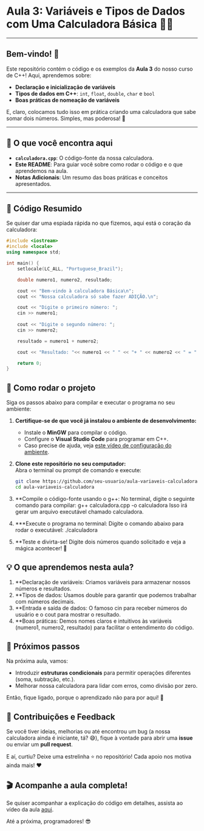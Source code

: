 ﻿# **Aula 3: Variáveis e Tipos de Dados com Uma Calculadora Básica** 🎥🧮  

---

## **Bem-vindo! 👋**  
Este repositório contém o código e os exemplos da **Aula 3** do nosso curso de C++! Aqui, aprendemos sobre:  
- **Declaração e inicialização de variáveis**  
- **Tipos de dados em C++**: `int`, `float`, `double`, `char` e `bool`  
- **Boas práticas de nomeação de variáveis**  

E, claro, colocamos tudo isso em prática criando uma calculadora que sabe somar dois números. Simples, mas poderosa! 💪  

---

## **📂 O que você encontra aqui**  
- **`calculadora.cpp`**: O código-fonte da nossa calculadora.  
- **Este README**: Para guiar você sobre como rodar o código e o que aprendemos na aula.  
- **Notas Adicionais**: Um resumo das boas práticas e conceitos apresentados.  

---

## **📜 Código Resumido**  
Se quiser dar uma espiada rápida no que fizemos, aqui está o coração da calculadora:  
```cpp
#include <iostream>
#include <locale>
using namespace std;

int main() {
    setlocale(LC_ALL, "Portuguese_Brazil");

    double numero1, numero2, resultado;   

    cout << "Bem-vindo à calculadora Básica\n";
    cout << "Nossa calculadora só sabe fazer ADIÇÃO.\n";    

    cout << "Digite o primeiro número: ";
    cin >> numero1;    
    
    cout << "Digite o segundo número: ";
    cin >> numero2;

    resultado = numero1 + numero2;

    cout << "Resultado: "<< numero1 << " " << "+ " << numero2 << " = " << resultado;

    return 0;
}
```
## **🚀 Como rodar o projeto**  
Siga os passos abaixo para compilar e executar o programa no seu ambiente:

1. **Certifique-se de que você já instalou o ambiente de desenvolvimento:**  
   - Instale o **MinGW** para compilar o código.  
   - Configure o **Visual Studio Code** para programar em C++.  
   - Caso precise de ajuda, veja [este vídeo de configuração do ambiente](https://youtu.be/G6xZPDyIOGg?si=7YbG8BEMys9wDRpq).

2. **Clone este repositório no seu computador:**  
   Abra o terminal ou prompt de comando e execute:  
   ```bash
   git clone https://github.com/seu-usuario/aula-variaveis-calculadora.git
   cd aula-variaveis-calculadora

3. **Compile o código-fonte usando o g++:
    No terminal, digite o seguinte comando para compilar:
    g++ calculadora.cpp -o calculadora
    Isso irá gerar um arquivo executável chamado calculadora.

4. ***Execute o programa no terminal:
    Digite  o comando abaixo para rodar o executável:
    ./calculadora
5. **Teste e divirta-se!
Digite dois números quando solicitado e veja a mágica acontecer! 🎉


## **💡 O que aprendemos nesta aula?**

1. **Declaração de variáveis: Criamos variáveis para armazenar nossos números e resultados.
2. **Tipos de dados: Usamos double para garantir que podemos trabalhar com números decimais.
3. **Entrada e saída de dados: O famoso cin para receber números do usuário e o cout para mostrar o resultado.
4. **Boas práticas: Demos nomes claros e intuitivos às variáveis (numero1, numero2, resultado) para facilitar o entendimento do código.


## **🔧 Próximos passos**  
Na próxima aula, vamos:  

- Introduzir **estruturas condicionais** para permitir operações diferentes (soma, subtração, etc.).  
- Melhorar nossa calculadora para lidar com erros, como divisão por zero.  

Então, fique ligado, porque o aprendizado não para por aqui! 🚀  


## **📣 Contribuições e Feedback**  
Se você tiver ideias, melhorias ou até encontrou um bug (a nossa calculadora ainda é iniciante, tá? 😅), fique à vontade para abrir uma **issue** ou enviar um **pull request**.  

E aí, curtiu? Deixe uma estrelinha ⭐ no repositório! Cada apoio nos motiva ainda mais! ❤️  

## **🎬 Acompanhe a aula completa!**  
Se quiser acompanhar a explicação do código em detalhes, assista ao vídeo da aula [aqui](#).  

Até a próxima, programadores! 😎
